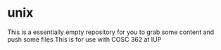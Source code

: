# unix
This is a essentially empty repository for you to grab some content and push some files
This is for use with COSC 362 at IUP
